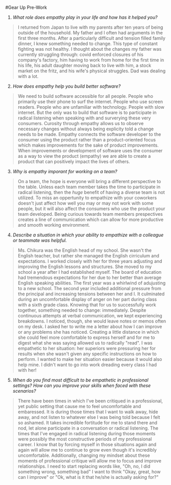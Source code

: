 #Gear Up Pre-Work

1. *What role does empathy play in your life and how has it helped you?*  
> I returned from Japan to live with my parents after ten years of being outside of the household. My father and I often had arguments in the first three months. After a particularly difficult and tension filled family dinner, I knew something needed to change. This type of constant fighting was not healthy. I thought about the changes my father was currently struggling through: covid enforced closures of his company's factory, him having to work from home for the first time in his life, his adult daughter moving back to live with him, a stock market on the fritz, and his wife's physical struggles. Dad was dealing with a lot. 

2. *How does empathy help you build better software?*  
> We need to build software accessible for all people. People who primarily use their phone to surf the internet. People who use screen readers. People who are unfamiliar with technology. People with slow internet. But the only was to build that software is to participate in radical listening when speaking with and surverying these very consumers. Curosity through empathy allows us to observe necessary changes without always being explicity told a change needs to be made. Empathy connects the software developer to the consumer using the product rather than a product-oriented focus which makes improvements for the sake of product improvements. When improvements or development of software uses the consumer as a way to view the product (empathy) we are able to create a product that can positively impact the lives of others.  

3. *Why is empathy imporant for working on a team?*  
> On a team, the hope is everyone will bring a different perspective to the table. Unless each team member takes the time to participate in radical listening, then the *huge* benefit of having a diverse team is not utilized. To miss an oppertunity to empathize with your coworkers doesn't just affect how well you may or may not work with some people, but it will also affect the consumers who use the product your team developed. Being curious towards team members prespectives creates a line of communication which can allow for more productive and smooth working environment. 

4. *Describe a situation in which your ability to empathize with a colleague or teammate was helpful.*  
> Ms. Chikura was the English head of my school. She wasn't the English teacher, but rather she managed the English cirriculum and expectations. I worked closely with her for three years adjusting and improving the English lessons and structures. She moved to my school a year after I had established myself. The board of education had tremendous expectations for her due to her better than average English speaking abilities. The first year was a whirlwind of adujusting to a new school. The second year included additional pressure from the principal and increasing tensions between her and I. It culminated during an uncomfortable display of anger on her part during class with a sixth grade class. Knowing that for us to successfully work together, something needed to change: immediately. Despite continuous attempts  at verbal communication, we kept experiencing breakdowns. I noticed, though, she would leave notes or memos often on my desk. I asked her to write me a letter about how I can improve or any problems she has noticed. Creating a little distance in which she could feel more comfortable to express herself and for me to digest what she was saying allowed us to radically "read". I was empathetic to her situation: her superiors were pressuring her for results when she wasn't given any specific instructions on how to perform. I wanted to make her situation easier because it would also help mine. I didn't want to go into work dreading every class I had with her! 

5. *When do you find most difficult to be empathetic in professional settings? How can you improve your skills when faced with these scenarios?*  
> There have been times in which I've been critiqued in a professional, yet public setting that cause me to feel uncomfortable and embaressed. It is during those times that I want to walk away, hide away, and not listen to whatever else I was being told because I felt so ashamed. It takes incredible fortitude for me to stand there and nod, let alone participate in a conversation or radical listening. The times that I've engaged in radical listening during those moments were possibly the most constructive periods of my professional career. I know that by forcing myself in those situations again and again will allow me to continue to grow even though it's incredibly uncomfortable. Additionally, changing my mindset about these moments of professional critique will allow me to focus and improve relationships. I need to start replacing words like, "Oh, no, I did something wrong, something bad" I want to think "Okay, great, how can I improve" or "Ok, what is it that he/she is actually asking for?" 